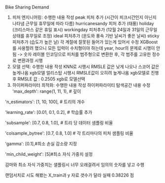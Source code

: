 Bike Sharing Demand
1) 피처 엔지니어링: 수행한 내용 작성
peak 피처 추가 (시간이 피크시간인지 아닌지 나타냄 근무일 휴무일에 따라 다름)
hurricanesandy 피처 추가 (태풍)
holiday (크리스마스 같은 휴일 표시)
workingday 피처추가 (12월 24일과 31일의 근무일 상태를 휴무일로 조정)
ideal 피처추가 (운도와 풍속 기반 날씨가 좋은 날씨)
sticky 피처추가 (습도가 높은 날)
각 계절에 잘못된 들어가 있는게 있어서 수정
XGBoost를 사용할려 했으니 모든 입력이 수치형이야 하는데 year, hour의 문제로 시행이 안됨 -> 숫자 레이블 인코딩으로 피처를 범주형으로 변환한 후, 각 범주를 고유한 정수로 변환과정 시행
2) 모델 선택: 수행한 내용 작성
KNN로 시행시 RMSLE 값은 낮게 나오나 스코어 값은 높게나옴
xgb모델 얼리스탑 시행시 RMSLE값이 오히려 높게나옴
xgb모델로 진행후 RMSLE 값 : 0.2505 xgb로 모델선택
3) 하이퍼파라미터 최적화: 수행한 내용 작성
하이퍼파라미티 탐색공간 내용 수정 'max_depth': range(1, 11, 1), # 깊이

'n_estimators': [1, 10, 100], # 트리의 개수

'learning_rate': [0.01, 0.1, 0.2], # 학습률 추가

'subsample': [0.7, 0.8, 1.0], # 트리 당 데이터 샘플링 비율

'colsample_bytree': [0.7, 0.8, 1.0] # 각 트리마다의 피처 샘플링 비율

'gamma': [0.1],#최소 손실 감소량 지정

'min_child_weight': [5]#최소 자식 가중치 설정

감마와 최소 자식 가중치는 샐플링시 너무 오래걸려서 임의의 숫자를 넣고 수행

랜덤서치로 시도 해봤는 X_train과 y 자료 갯수가 달라 실패
0.38226 점
